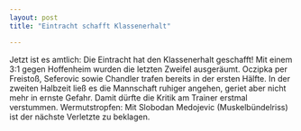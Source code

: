```yaml
---
layout: post
title: "Eintracht schafft Klassenerhalt"

---
```


Jetzt ist es amtlich: Die Eintracht hat den Klassenerhalt geschafft! Mit einem 3:1 gegen Hoffenheim wurden die letzten Zweifel ausgeräumt. Oczipka per Freistoß, Seferovic sowie Chandler trafen bereits in der ersten Hälfte. In der zweiten Halbzeit ließ es die Mannschaft ruhiger angehen, geriet aber nicht mehr in ernste Gefahr. Damit dürfte die Kritik am Trainer erstmal verstummen. Wermutstropfen: Mit Slobodan Medojevic (Muskelbündelriss) ist der nächste Verletzte zu beklagen.


